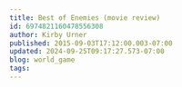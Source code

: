 ```yaml
---
title: Best of Enemies (movie review)
id: 6974821160478556308
author: Kirby Urner
published: 2015-09-03T17:12:00.003-07:00
updated: 2024-09-25T09:17:27.573-07:00
blog: world_game
tags: 
---
```


